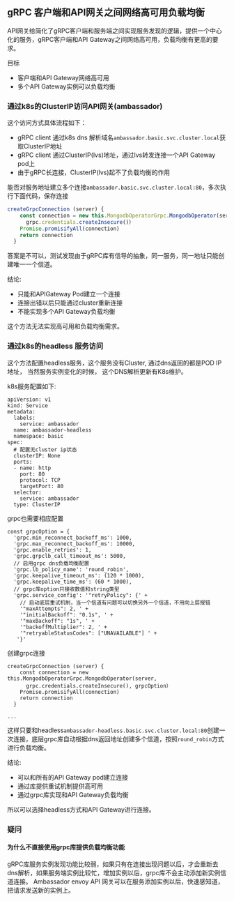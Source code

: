 ## gRPC 客户端和API网关之间网络高可用负载均衡

API网关给简化了gRPC客户端和服务端之间实现服务发现的逻辑，提供一个中心化的服务，gRPC客户端和API Gateway之间网络高可用，负载均衡有更高的要求。

目标

- 客户端和API Gateway网络高可用
- 多个API Gateway实例可以负载均衡

### 通过k8s的ClusterIP访问API网关(ambassador)

这个访问方式具体流程如下：

- gRPC client 通过k8s dns 解析域名`ambassador.basic.svc.cluster.local`获取ClusterIP地址
- gRPC client 通过ClusterIP(lvs)地址，通过lvs转发连接一个API Gateway pod上
- 由于gRPC长连接，ClusterIP(lvs)起不了负载均衡的作用


能否对服务地址建立多个连接`ambassador.basic.svc.cluster.local:80`，多次执行下面代码，保存连接
```js
createGrpcConnection (server) {
    const connection = new this.MongodbOperatorGrpc.MongodbOperator(server,
      grpc.credentials.createInsecure()）
    Promise.promisifyAll(connection)
    return connection
  }
```

答案是不可以，测试发现由于gRPC库有信导的抽象，同一服务，同一地址只能创建唯一一个信道。

结论:

- 只能和APIGateway Pod建立一个连接
- 连接出错以后只能通过cluster重新连接
- 不能实现多个API Gateway负载均衡

这个方法无法实现高可用和负载均衡需求。

### 通过k8s的headless 服务访问

这个方法配置headless服务，这个服务没有Cluster, 通过dns返回的都是POD IP地址， 当然服务实例变化的时候， 这个DNS解析更新有K8s维护。

k8s服务配置如下:
```
apiVersion: v1
kind: Service
metadata:
  labels:
    service: ambassador
  name: ambassador-headless
  namespace: basic
spec:
  # 配置无cluster ip状态
  clusterIP: None
  ports:
  - name: http
    port: 80
    protocol: TCP
    targetPort: 80
  selector:
    service: ambassador
  type: ClusterIP
```

grpc也需要相应配置
```
const grpcOption = {
  'grpc.min_reconnect_backoff_ms': 1000,
  'grpc.max_reconnect_backoff_ms': 10000,
  'grpc.enable_retries': 1,
  'grpc.grpclb_call_timeout_ms': 5000,
  // 启用grpc dns负载均衡配置
  'grpc.lb_policy_name': 'round_robin',
  'grpc.keepalive_timeout_ms': (120 * 1000),
  'grpc.keepalive_time_ms': (60 * 1000),
  // grpc库option只接收数值和string类型
  'grpc.service_config': '"retryPolicy": {' +
    // 启动底层重试机制，当一个信道有问题可以切换另外一个信道，不用向上层报错
    '"maxAttempts": 2, ' +
    '"initialBackoff": "0.1s", ' +
    '"maxBackoff": "1s", ' +
    '"backoffMultiplier": 2, ' +
    '"retryableStatusCodes": ["UNAVAILABLE"] ' +
   '}'
```

创建grpc连接

```
createGrpcConnection (server) {
    const connection = new this.MongodbOperatorGrpc.MongodbOperator(server,
      grpc.credentials.createInsecure(), grpcOption）
    Promise.promisifyAll(connection)
    return connection
  }

...
```

这样只要和headless`ambassador-headless.basic.svc.cluster.local:80`创建一次连接，底层grpc库自动根据dns返回地址创建多个信道，按照`round_robin`方式进行负载均衡。



结论:

- 可以和所有的API Gateway pod建立连接
- 通过库提供重试机制提供高可用
- 通过grpc库实现和API Gateway负载均衡

所以可以选择headless方式和API Gateway进行连接。


### 疑问

#### 为什么不直接使用grpc库提供负载均衡功能

gRPC库服务实例发现功能比较弱，如果只有在连接出现问题以后，才会重新去dns解析，如果服务端实例比较忙，增加实例以后，grpc库不会主动添加新实例信道连接。 Ambassador envoy API 网关可以在服务添加实例以后，快速感知道，把请求发送新的实例上。